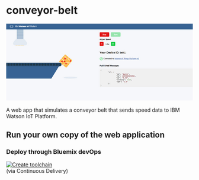 # conveyor-belt
<img src="preview.jpg">

A web app that simulates a conveyor belt that sends speed data to IBM Watson IoT Platform.

## Run your own copy of the web application

### Deploy through Bluemix devOps

[![Create toolchain](https://bluemix.net/devops/graphics/create_toolchain_button.png)](https://bluemix.net/devops/setup/deploy?repository=)
<br />(via Continuous Delivery)
